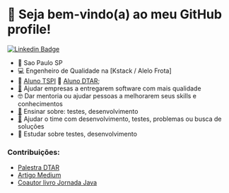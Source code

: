 # 👋 Seja bem-vindo(a) ao meu GitHub profile!

[![Linkedin Badge](https://img.shields.io/badge/-LinkedIn-blue?style=flat-square&logo=Linkedin&logoColor=white&link=https://www.linkedin.com/in/diego-rocha/)](https://www.linkedin.com/in/diego-rocha/) 

- 📍 Sao Paulo SP
- 💻 Engenheiro de Qualidade na [Kstack / Alelo Frota]
- 💜 [Aluno TSPI](https://tspi.juliodelima.com.br) 🧡 [Aluno DTAR](https://descomplicando.juliodelima.com.br);
- [🚀](https://emojipedia.org/travel-places/) Ajudar empresas a entregarem software com mais qualidade
- 🤓 Dar mentoria ou ajudar pessoas a melhorarem seus skills e conhecimentos
- [📖](https://emojipedia.org/world-book-day/) Ensinar sobre: testes, desenvolvimento
- [📖](https://emojipedia.org/world-book-day/) Ajudar o time com desenvolvimento, testes, problemas ou busca de soluções
- 🧠 Estudar sobre testes, desenvolvimento

### Contribuições:
- [Palestra DTAR](https://www.youtube.com/watch?v=cDBewH3JBn8)
- [Artigo Medium](https://medium.com/revista-dtar/qa-analisar-ou-n%C3%A3o-log-c%C3%B3digo-ao-realizar-os-testes-2dd3d2b03b0d)
- [Coautor livro Jornada Java](https://www.brasport.com.br/informatica-e-tecnologia/java/jornada-java/)

